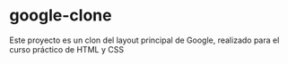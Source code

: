 # google-clone
Este proyecto es un clon del layout principal de Google, realizado para el curso práctico de HTML y CSS
